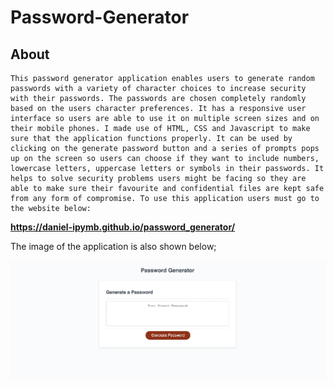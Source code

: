 # Password-Generator

## About

    This password generator application enables users to generate random passwords with a variety of character choices to increase security with their passwords. The passwords are chosen completely randomly based on the users character preferences. It has a responsive user interface so users are able to use it on multiple screen sizes and on their mobile phones. I made use of HTML, CSS and Javascript to make sure that the application functions properly. It can be used by clicking on the generate password button and a series of prompts pops up on the screen so users can choose if they want to include numbers, lowercase letters, uppercase letters or symbols in their passwords. It helps to solve security problems users might be facing so they are able to make sure their favourite and confidential files are kept safe from any form of compromise. To use this application users must go to the website below:

 **https://daniel-ipymb.github.io/password_generator/**

  The image of the application is also shown below;

  ![Password generator image](image.png)